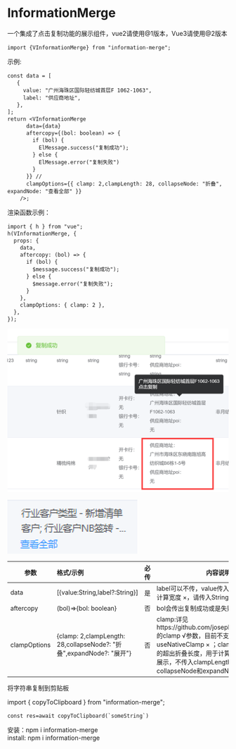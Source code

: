 # InformationMerge

一个集成了点击复制功能的展示组件，vue2请使用@1版本，Vue3请使用@2版本 <br/>

```
import {VInformationMerge} from "information-merge";
```

示例:

    const data = [
       {
         value: "广州海珠区国际轻纺城首层F 1062-1063",
         label: "供应商地址",
       },
    ];
    return <VInformationMerge
          data={data}
          aftercopy={(bol: boolean) => {
            if (bol) {
              ElMessage.success("复制成功");
            } else {
              ElMessage.error("复制失败")
            }
          }} // 
          clampOptions={{ clamp: 2,clampLength: 28, collapseNode: "折叠", expandNode: "查看全部" }}
        />;

渲染函数示例：

```
import { h } from "vue";
h(VInformationMerge, {
  props: {
    data,
    aftercopy: (bol) => {
      if (bol) {
        $message.success("复制成功");
      } else {
        $message.error("复制失败");
      }
    },
    clampOptions: { clamp: 2 },
  },
});
```

![image-20211014192959856](https://raw.githubusercontent.com/Alan1034/PicturesServer/main/PicGo_imgs/202110141930077.png)

![image-20240221162025794](https://raw.githubusercontent.com/Alan1034/PicturesServer/main/PicGo_imgs/202402211620881.png)

| 参数         | 格式/示例                                                    | 必传 | 内容说明                                                     |
| ------------ | :----------------------------------------------------------- | ---- | ------------------------------------------------------------ |
| data         | [{value:String,label?:String}]                               | 是   | label可以不传，value传入VNode时无法正确计算宽度 ×，请传入String |
| aftercopy    | (bol)=>{bol: boolean}                                        | 否   | bol会传出复制成功或是失败                                    |
| clampOptions | {clamp: 2,clampLength: 28,collapseNode?: "折叠",expandNode?: "展开"} | 否   | clamp:详见https://github.com/josephschmitt/Clamp.js的clamp √参数，目前不支持useNativeClamp × ；clampLength:字符串的超出折叠长度，用于计算展开折叠按钮是否展示，不传入clampLength则不展示；collapseNode和expandNode为按钮文案； |

将字符串复制到剪贴板

import { copyToClipboard } from "information-merge";

```
const res=await copyToClipboard(`someString`)
```

安装：npm i information-merge<br/>
install: npm i information-merge

